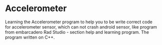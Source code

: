 # Accelerometer
Learning the Accelerometer program to help you to be write correct code for accelerometer sensor, which can not crash android sensor, like program from embarcadero Rad Studio - section help and learning program.
The program written on C++.
